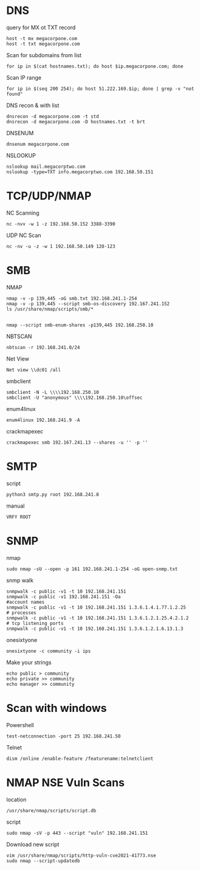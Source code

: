 # DNS

query for MX ot TXT record 
```
host -t mx megacorpone.com
host -t txt megacorpone.com
```
Scan for subdomains from list
```
for ip in $(cat hostnames.txt); do host $ip.megacorpone.com; done
```
Scan IP range 
```
for ip in $(seq 200 254); do host 51.222.169.$ip; done | grep -v "not found"
```
DNS recon & with list
```
dnsrecon -d megacorpone.com -t std
dnsrecon -d megacorpone.com -D hostnames.txt -t brt
```
DNSENUM
``` 
dnsenum megacorpone.com
```
NSLOOKUP
``` 
nslookup mail.megacorptwo.com 
nslookup -type=TXT info.megacorptwo.com 192.168.50.151
```

# TCP/UDP/NMAP

NC Scanning
```
nc -nvv -w 1 -z 192.168.50.152 3388-3390
```
UDP NC Scan
```
nc -nv -u -z -w 1 192.168.50.149 120-123
```

# SMB 
NMAP
```
nmap -v -p 139,445 -oG smb.txt 192.168.241.1-254
nmap -v -p 139,445 --script smb-os-discovery 192.167.241.152
ls /usr/share/nmap/scripts/smb/*


nmap --script smb-enum-shares -p139,445 192.168.250.10
```
NBTSCAN
```
nbtscan -r 192.168.241.0/24
```
Net View
```
Net view \\dc01 /all
```
smbclient
```
smbclient -N -L \\\\192.168.250.10
smbclient -U "anonymous" \\\\192.168.250.10\offsec
```
enum4linux
```
enum4linux 192.168.241.9 -A
```
crackmapexec
```
crackmapexec smb 192.167.241.13 --shares -u '' -p ''
```





# SMTP
script
```
python3 smtp.py root 192.168.241.8
```
manual
```
VRFY ROOT
```
# SNMP
nmap
```
sudo nmap -sU --open -p 161 192.168.241.1-254 -oG open-snmp.txt
```
snmp walk
```
snmpwalk -c public -v1 -t 10 192.168.241.151
snmpwalk -c public -v1 192.168.241.151 -Oa
#account names
snmpwalk -c public -v1 -t 10 192.168.241.151 1.3.6.1.4.1.77.1.2.25
# processes
snmpwalk -c public -v1 -t 10 192.168.241.151 1.3.6.1.2.1.25.4.2.1.2
# tcp listening ports
snmpwalk -c public -v1 -t 10 192.168.241.151 1.3.6.1.2.1.6.13.1.3
```
onesixtyone 
```
onesixtyone -c community -i ips 
```
Make your strings
```
echo public > community
echo private >> community
echo manager >> community
```
# Scan with windows
Powershell
```
test-netconnection -port 25 192.168.241.50
```
Telnet
```
dism /online /enable-feature /featurename:telnetclient
```

# NMAP NSE Vuln Scans
location
```
/usr/share/nmap/scripts/script.db
```
script
```
sudo nmap -sV -p 443 --script "vuln" 192.168.241.151
```
Download new script
```
vim /usr/share/nmap/scripts/http-vuln-cve2021-41773.nse
sudo nmap --script-updatedb
```